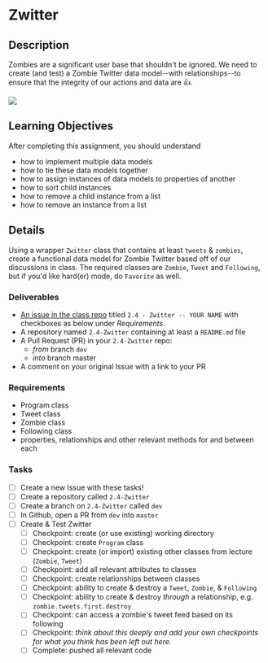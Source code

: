 # Zwitter

## Description
Zombies are a significant user base that shouldn't be ignored. We need to create (and test) a Zombie Twitter data model--with relationships--to ensure that the integrity of our actions and data are :+1:.

![](http://vignette3.wikia.nocookie.net/lego/images/8/81/Zombie_Groom.png)

## Learning Objectives
After completing this assignment, you should understand
* how to implement multiple data models
* how to tie these data models together
* how to assign instances of data models to properties of another
* how to sort child instances
* how to remove a child instance from a list
* how to remove an instance from a list

## Details
Using a wrapper `Zwitter` class that contains at least `tweets` & `zombies`, create a functional data model for Zombie Twitter based off of our discussions in class. The required classes are `Zombie`, `Tweet` and `Following`, but if you'd like hard(er) mode, do `Favorite` as well.

### Deliverables
* [An issue in the class repo](https://github.com/tiy-chs-ruby/assignments-june-2015) titled `2.4 - Zwitter -- YOUR NAME` with checkboxes as below under _Requirements_.
* A repository named `2.4-Zwitter` containing at least a `README.md` file
* A Pull Request (PR) in your `2.4-Zwitter` repo:
  * _from_ branch `dev`
  * _into_ branch master
* A comment on your original Issue with a link to your PR

### Requirements
* Program class
* Tweet class
* Zombie class
* Following class
* properties, relationships and other relevant methods for and between each

### Tasks
- [ ] Create a new Issue with these tasks!
- [ ] Create a repository called `2.4-Zwitter`
- [ ] Create a branch on `2.4-Zwitter` called `dev`
- [ ] In Github, open a PR from `dev` into `master`
- [ ] Create & Test Zwitter
  - [ ] Checkpoint: create (or use existing) working directory
  - [ ] Checkpoint: create `Program` class
  - [ ] Checkpoint: create (or import) existing other classes from lecture (`Zombie`, `Tweet`)
  - [ ] Checkpoint: add all relevant attributes to classes
  - [ ] Checkpoint: create relationships between classes
  - [ ] Checkpoint: ability to create & destroy a `Tweet`, `Zombie`, & `Following`
  - [ ] Checkpoint: ability to create & destroy _through_ a relationship, e.g. `zombie.tweets.first.destroy`
  - [ ] Checkpoint: can access a zombie's tweet feed based on its following
  - [ ] Checkpoint: _think about this deeply and add your own checkpoints for what you think has been left out here._
  - [ ] Complete: pushed all relevant code
